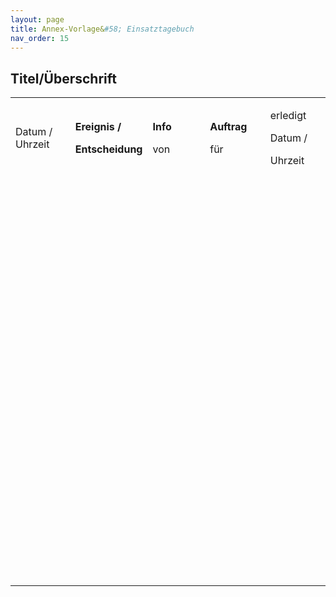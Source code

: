 ```yaml
---
layout: page
title: Annex-Vorlage&#58; Einsatztagebuch
nav_order: 15
---
```


## Titel/Überschrift

<table>
<colgroup>
<col style="width: 20%" />
<col style="width: 20%" />
<col style="width: 20%" />
<col style="width: 20%" />
<col style="width: 20%" />
</colgroup>
<tbody>
<tr class="odd">
<td><p>Datum / Uhrzeit</p></td>
<td><p><strong>Ereignis /</strong></p>
<p><strong>Entscheidung</strong></p></td>
<td><p><strong>Info</strong></p>
<p>von</p></td>
<td><p><strong>Auftrag</strong></p>
<p>für</p></td>
<td><p>erledigt</p>
<p>Datum /</p>
<p>Uhrzeit</p></td>
</tr>
<tr class="even">
<td><p> </p>
<p> </p>
<p> </p></td>
<td><p><strong> </strong></p></td>
<td><p><strong> </strong></p></td>
<td><p><strong> </strong></p></td>
<td><p> </p></td>
</tr>
<tr class="odd">
<td><p> </p>
<p> </p>
<p> </p></td>
<td><p><strong> </strong></p></td>
<td><p><strong> </strong></p></td>
<td><p><strong> </strong></p></td>
<td><p> </p></td>
</tr>
<tr class="even">
<td><p> </p>
<p> </p>
<p> </p></td>
<td><p><strong> </strong></p></td>
<td><p><strong> </strong></p></td>
<td><p><strong> </strong></p></td>
<td><p> </p></td>
</tr>
<tr class="odd">
<td><p> </p>
<p> </p>
<p> </p></td>
<td><p><strong> </strong></p></td>
<td><p><strong> </strong></p></td>
<td><p><strong> </strong></p></td>
<td><p> </p></td>
</tr>
<tr class="even">
<td><p> </p>
<p> </p>
<p> </p></td>
<td><p><strong> </strong></p></td>
<td><p><strong> </strong></p></td>
<td><p><strong> </strong></p></td>
<td><p> </p></td>
</tr>
</tbody>
</table>

 

<div class="section fnlist" data-role="doc-footnotes">

</div>
